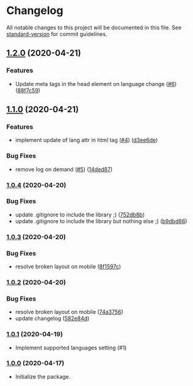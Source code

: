# Changelog

All notable changes to this project will be documented in this file. See [standard-version](https://github.com/conventional-changelog/standard-version) for commit guidelines.

## [1.2.0](https://github.com/Puzzlout/GoogleSheetCmsLight/compare/v1.1.0...v1.2.0) (2020-04-21)


### Features

* Update meta tags in the head element on language change ([#6](https://github.com/Puzzlout/GoogleSheetCmsLight/issues/6)) ([88f7c59](https://github.com/Puzzlout/GoogleSheetCmsLight/commit/88f7c59f65dfd69c9171011051c53588bf77eeda))

## [1.1.0](https://github.com/Puzzlout/GoogleSheetCmsLight/compare/v1.0.4...v1.1.0) (2020-04-21)


### Features

* implement update of lang attr in html tag ([#4](https://github.com/Puzzlout/GoogleSheetCmsLight/issues/4)) ([d3ee6de](https://github.com/Puzzlout/GoogleSheetCmsLight/commit/d3ee6de29a61da08fe8803221bfa629c097673b0))


### Bug Fixes

* remove log on demand ([#5](https://github.com/Puzzlout/GoogleSheetCmsLight/issues/5)) ([14ded87](https://github.com/Puzzlout/GoogleSheetCmsLight/commit/14ded87b12268a6020e7d99dd8b21dbb026af88b))

### [1.0.4](https://github.com/Puzzlout/GoogleSheetCmsLight/compare/v1.0.3...v1.0.4) (2020-04-20)


### Bug Fixes

* update .gitignore to include the library ;) ([752db8b](https://github.com/Puzzlout/GoogleSheetCmsLight/commit/752db8bd0391e85ccf6aa580b18430ac4224097a))
* update .gitignore to include the library but nothing else ;) ([b9dbd86](https://github.com/Puzzlout/GoogleSheetCmsLight/commit/b9dbd86bf37ab985e5316eca9bdb4464ebf0c07c))

### [1.0.3](https://github.com/Puzzlout/GoogleSheetCmsLight/compare/v1.0.2...v1.0.3) (2020-04-20)


### Bug Fixes

* resolve broken layout on mobile ([8f1597c](https://github.com/Puzzlout/GoogleSheetCmsLight/commit/8f1597c04fbb7b3bce64991e65d7851f50854928))

### [1.0.2](https://github.com/Puzzlout/GoogleSheetCmsLight/compare/v1.0.1...v1.0.2) (2020-04-20)


### Bug Fixes

* resolve broken layout on mobile ([74a3756](https://github.com/Puzzlout/GoogleSheetCmsLight/commit/74a3756d2f7d8fea13d1a3bdf2b9001c6029cee2))
* update changelog ([582e84d](https://github.com/Puzzlout/GoogleSheetCmsLight/commit/582e84d911a03dfb7da65e224fd29b7a8c328350))

### [1.0.1](https://github.com/Puzzlout/GoogleSheetCmsLight/compare/v1.0.0...v1.0.1) (2020-04-19)

- Implement supported languages setting (#1)

### [1.0.0](https://github.com/Puzzlout/GoogleSheetCmsLight/commit/49010661e955e33d3b3790f826d2f672f19226a6) (2020-04-17)

- Initialize the package.
